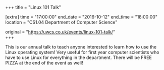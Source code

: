 +++
title = "Linux 101 Talk"

[extra]
time = "17:00:00"
end_date = "2016-10-12"
end_time = "18:00:00"
location = "CS1.04 Department of Computer Science"

original = "https://uwcs.co.uk/events/linux-101-talk/"    
+++

This is our annual talk to teach anyone interested to learn how to use the Linux operating system\! Very useful for first year computer scientists who have to use Linux for everything in the department. There will be FREE PIZZA at the end of the event as well\!

